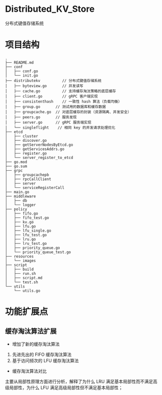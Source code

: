 # Distributed_KV_Store

分布式键值存储系统

# 项目结构

```
.
├── README.md
├── conf            
│   ├── conf.go
│   └── init.go
├── distributekv          // 分布式键值存储系统
│   ├── byteview.go       // 并发读写
│   ├── cache.go          // 支持缓存淘汰策略的底层缓存
│   ├── client.go         // gRPC 客户端实现
│   ├── consistenthash    // 一致性 hash 算法（负载均衡）
│   ├── group.go       // 测试用的数据库和缓存数据
│   ├── groupcache.go  // 对底层缓存的封装（资源隔离、并发安全）
│   ├── peers.go       // 服务发现
│   ├── server.go      // gRPC 服务端实现
│   └── singleflight    // 相同 key 的并发请求处理优化
├── etcd
│   ├── cluster
│   ├── discover.go
│   ├── getServerNodesByEtcd.go
│   ├── getServicesAddrs.go
│   ├── register.go
│   └── server_register_to_etcd
├── go.mod
├── go.sum
├── grpc
│   ├── groupcachepb
│   ├── rpcCallClient
│   ├── server
│   └── serviceRegisterCall
├── main.go
├── middleware
│   ├── db
│   └── logger
├── policy
│   ├── fifo.go
│   ├── fifo_test.go
│   ├── kv.go
│   ├── lfu.go
│   ├── lfu_single.go
│   ├── lfu_test.go
│   ├── lru.go
│   ├── lru_test.go
│   ├── priority_queue.go
│   └── priority_queue_test.go
├── resources
│   └── images
├── script
│   ├── build
│   ├── run.sh
│   ├── script.md
│   └── test.sh
└── utils
    └── utils.go
```

# 功能扩展点

## 缓存淘汰算法扩展

- 增加了新的缓存淘汰算法
1. 先进先出的 FIFO 缓存淘汰算法
2. 基于访问频次的 LFU 缓存淘汰算法

- 缓存淘汰算法对比

主要从局部性原理方面进行分析，解释了为什么 LRU 满足基本局部性而不满足高级局部性，为什么 LFU 满足高级局部性但不满足基本局部性；

